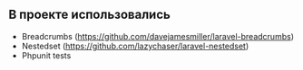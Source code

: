 В проекте использовались
---
- Breadcrumbs (https://github.com/davejamesmiller/laravel-breadcrumbs)
- Nestedset (https://github.com/lazychaser/laravel-nestedset)
- Phpunit tests
